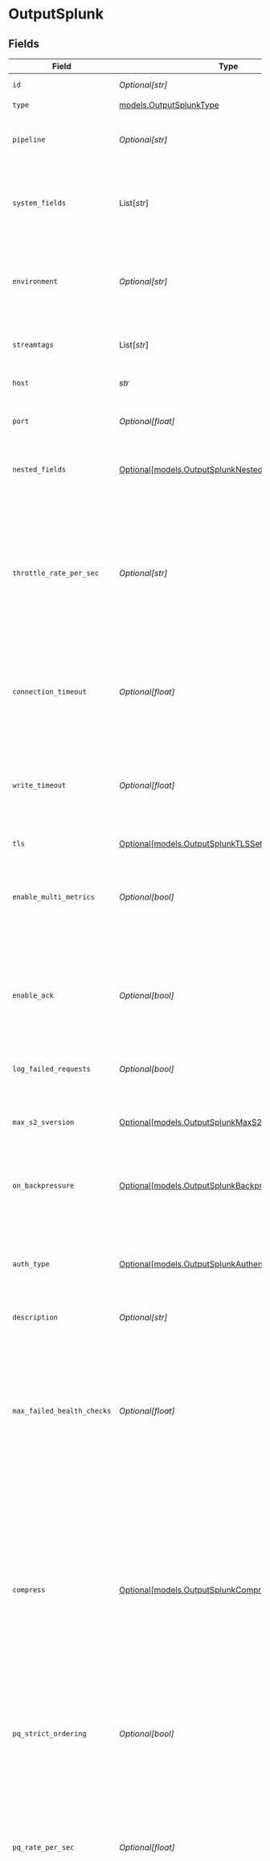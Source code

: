 # OutputSplunk


## Fields

| Field                                                                                                                                                                                                                                                          | Type                                                                                                                                                                                                                                                           | Required                                                                                                                                                                                                                                                       | Description                                                                                                                                                                                                                                                    |
| -------------------------------------------------------------------------------------------------------------------------------------------------------------------------------------------------------------------------------------------------------------- | -------------------------------------------------------------------------------------------------------------------------------------------------------------------------------------------------------------------------------------------------------------- | -------------------------------------------------------------------------------------------------------------------------------------------------------------------------------------------------------------------------------------------------------------- | -------------------------------------------------------------------------------------------------------------------------------------------------------------------------------------------------------------------------------------------------------------- |
| `id`                                                                                                                                                                                                                                                           | *Optional[str]*                                                                                                                                                                                                                                                | :heavy_minus_sign:                                                                                                                                                                                                                                             | Unique ID for this output                                                                                                                                                                                                                                      |
| `type`                                                                                                                                                                                                                                                         | [models.OutputSplunkType](../models/outputsplunktype.md)                                                                                                                                                                                                       | :heavy_check_mark:                                                                                                                                                                                                                                             | N/A                                                                                                                                                                                                                                                            |
| `pipeline`                                                                                                                                                                                                                                                     | *Optional[str]*                                                                                                                                                                                                                                                | :heavy_minus_sign:                                                                                                                                                                                                                                             | Pipeline to process data before sending out to this output                                                                                                                                                                                                     |
| `system_fields`                                                                                                                                                                                                                                                | List[*str*]                                                                                                                                                                                                                                                    | :heavy_minus_sign:                                                                                                                                                                                                                                             | Fields to automatically add to events, such as cribl_pipe. Supports wildcards.                                                                                                                                                                                 |
| `environment`                                                                                                                                                                                                                                                  | *Optional[str]*                                                                                                                                                                                                                                                | :heavy_minus_sign:                                                                                                                                                                                                                                             | Optionally, enable this config only on a specified Git branch. If empty, will be enabled everywhere.                                                                                                                                                           |
| `streamtags`                                                                                                                                                                                                                                                   | List[*str*]                                                                                                                                                                                                                                                    | :heavy_minus_sign:                                                                                                                                                                                                                                             | Tags for filtering and grouping in @{product}                                                                                                                                                                                                                  |
| `host`                                                                                                                                                                                                                                                         | *str*                                                                                                                                                                                                                                                          | :heavy_check_mark:                                                                                                                                                                                                                                             | The hostname of the receiver                                                                                                                                                                                                                                   |
| `port`                                                                                                                                                                                                                                                         | *Optional[float]*                                                                                                                                                                                                                                              | :heavy_minus_sign:                                                                                                                                                                                                                                             | The port to connect to on the provided host                                                                                                                                                                                                                    |
| `nested_fields`                                                                                                                                                                                                                                                | [Optional[models.OutputSplunkNestedFieldSerialization]](../models/outputsplunknestedfieldserialization.md)                                                                                                                                                     | :heavy_minus_sign:                                                                                                                                                                                                                                             | How to serialize nested fields into index-time fields                                                                                                                                                                                                          |
| `throttle_rate_per_sec`                                                                                                                                                                                                                                        | *Optional[str]*                                                                                                                                                                                                                                                | :heavy_minus_sign:                                                                                                                                                                                                                                             | Rate (in bytes per second) to throttle while writing to an output. Accepts values with multiple-byte units, such as KB, MB, and GB. (Example: 42 MB) Default value of 0 specifies no throttling.                                                               |
| `connection_timeout`                                                                                                                                                                                                                                           | *Optional[float]*                                                                                                                                                                                                                                              | :heavy_minus_sign:                                                                                                                                                                                                                                             | Amount of time (milliseconds) to wait for the connection to establish before retrying                                                                                                                                                                          |
| `write_timeout`                                                                                                                                                                                                                                                | *Optional[float]*                                                                                                                                                                                                                                              | :heavy_minus_sign:                                                                                                                                                                                                                                             | Amount of time (milliseconds) to wait for a write to complete before assuming connection is dead                                                                                                                                                               |
| `tls`                                                                                                                                                                                                                                                          | [Optional[models.OutputSplunkTLSSettingsClientSide]](../models/outputsplunktlssettingsclientside.md)                                                                                                                                                           | :heavy_minus_sign:                                                                                                                                                                                                                                             | N/A                                                                                                                                                                                                                                                            |
| `enable_multi_metrics`                                                                                                                                                                                                                                         | *Optional[bool]*                                                                                                                                                                                                                                               | :heavy_minus_sign:                                                                                                                                                                                                                                             | Output metrics in multiple-metric format in a single event. Supported in Splunk 8.0 and above.                                                                                                                                                                 |
| `enable_ack`                                                                                                                                                                                                                                                   | *Optional[bool]*                                                                                                                                                                                                                                               | :heavy_minus_sign:                                                                                                                                                                                                                                             | Check if indexer is shutting down and stop sending data. This helps minimize data loss during shutdown.                                                                                                                                                        |
| `log_failed_requests`                                                                                                                                                                                                                                          | *Optional[bool]*                                                                                                                                                                                                                                               | :heavy_minus_sign:                                                                                                                                                                                                                                             | Use to troubleshoot issues with sending data                                                                                                                                                                                                                   |
| `max_s2_sversion`                                                                                                                                                                                                                                              | [Optional[models.OutputSplunkMaxS2SVersion]](../models/outputsplunkmaxs2sversion.md)                                                                                                                                                                           | :heavy_minus_sign:                                                                                                                                                                                                                                             | The highest S2S protocol version to advertise during handshake                                                                                                                                                                                                 |
| `on_backpressure`                                                                                                                                                                                                                                              | [Optional[models.OutputSplunkBackpressureBehavior]](../models/outputsplunkbackpressurebehavior.md)                                                                                                                                                             | :heavy_minus_sign:                                                                                                                                                                                                                                             | How to handle events when all receivers are exerting backpressure                                                                                                                                                                                              |
| `auth_type`                                                                                                                                                                                                                                                    | [Optional[models.OutputSplunkAuthenticationMethod]](../models/outputsplunkauthenticationmethod.md)                                                                                                                                                             | :heavy_minus_sign:                                                                                                                                                                                                                                             | Select Manual to enter an auth token directly, or select Secret to use a text secret to authenticate                                                                                                                                                           |
| `description`                                                                                                                                                                                                                                                  | *Optional[str]*                                                                                                                                                                                                                                                | :heavy_minus_sign:                                                                                                                                                                                                                                             | N/A                                                                                                                                                                                                                                                            |
| `max_failed_health_checks`                                                                                                                                                                                                                                     | *Optional[float]*                                                                                                                                                                                                                                              | :heavy_minus_sign:                                                                                                                                                                                                                                             | Maximum number of times healthcheck can fail before we close connection. If set to 0 (disabled), and the connection to Splunk is forcibly closed, some data loss might occur.                                                                                  |
| `compress`                                                                                                                                                                                                                                                     | [Optional[models.OutputSplunkCompressCompression]](../models/outputsplunkcompresscompression.md)                                                                                                                                                               | :heavy_minus_sign:                                                                                                                                                                                                                                             | Controls whether the sender should send compressed data to the server. Select 'Disabled' to reject compressed connections or 'Always' to ignore server's configuration and send compressed data.                                                               |
| `pq_strict_ordering`                                                                                                                                                                                                                                           | *Optional[bool]*                                                                                                                                                                                                                                               | :heavy_minus_sign:                                                                                                                                                                                                                                             | Use FIFO (first in, first out) processing. Disable to forward new events to receivers before queue is flushed.                                                                                                                                                 |
| `pq_rate_per_sec`                                                                                                                                                                                                                                              | *Optional[float]*                                                                                                                                                                                                                                              | :heavy_minus_sign:                                                                                                                                                                                                                                             | Throttling rate (in events per second) to impose while writing to Destinations from PQ. Defaults to 0, which disables throttling.                                                                                                                              |
| `pq_mode`                                                                                                                                                                                                                                                      | [Optional[models.OutputSplunkMode]](../models/outputsplunkmode.md)                                                                                                                                                                                             | :heavy_minus_sign:                                                                                                                                                                                                                                             | In Error mode, PQ writes events to the filesystem if the Destination is unavailable. In Backpressure mode, PQ writes events to the filesystem when it detects backpressure from the Destination. In Always On mode, PQ always writes events to the filesystem. |
| `pq_max_buffer_size`                                                                                                                                                                                                                                           | *Optional[float]*                                                                                                                                                                                                                                              | :heavy_minus_sign:                                                                                                                                                                                                                                             | The maximum number of events to hold in memory before writing the events to disk                                                                                                                                                                               |
| `pq_max_backpressure_sec`                                                                                                                                                                                                                                      | *Optional[float]*                                                                                                                                                                                                                                              | :heavy_minus_sign:                                                                                                                                                                                                                                             | How long (in seconds) to wait for backpressure to resolve before engaging the queue                                                                                                                                                                            |
| `pq_max_file_size`                                                                                                                                                                                                                                             | *Optional[str]*                                                                                                                                                                                                                                                | :heavy_minus_sign:                                                                                                                                                                                                                                             | The maximum size to store in each queue file before closing and optionally compressing (KB, MB, etc.)                                                                                                                                                          |
| `pq_max_size`                                                                                                                                                                                                                                                  | *Optional[str]*                                                                                                                                                                                                                                                | :heavy_minus_sign:                                                                                                                                                                                                                                             | The maximum disk space that the queue can consume (as an average per Worker Process) before queueing stops. Enter a numeral with units of KB, MB, etc.                                                                                                         |
| `pq_path`                                                                                                                                                                                                                                                      | *Optional[str]*                                                                                                                                                                                                                                                | :heavy_minus_sign:                                                                                                                                                                                                                                             | The location for the persistent queue files. To this field's value, the system will append: /<worker-id>/<output-id>.                                                                                                                                          |
| `pq_compress`                                                                                                                                                                                                                                                  | [Optional[models.OutputSplunkPqCompressCompression]](../models/outputsplunkpqcompresscompression.md)                                                                                                                                                           | :heavy_minus_sign:                                                                                                                                                                                                                                             | Codec to use to compress the persisted data                                                                                                                                                                                                                    |
| `pq_on_backpressure`                                                                                                                                                                                                                                           | [Optional[models.OutputSplunkQueueFullBehavior]](../models/outputsplunkqueuefullbehavior.md)                                                                                                                                                                   | :heavy_minus_sign:                                                                                                                                                                                                                                             | How to handle events when the queue is exerting backpressure (full capacity or low disk). 'Block' is the same behavior as non-PQ blocking. 'Drop new data' throws away incoming data, while leaving the contents of the PQ unchanged.                          |
| `pq_controls`                                                                                                                                                                                                                                                  | [Optional[models.OutputSplunkPqControls]](../models/outputsplunkpqcontrols.md)                                                                                                                                                                                 | :heavy_minus_sign:                                                                                                                                                                                                                                             | N/A                                                                                                                                                                                                                                                            |
| `auth_token`                                                                                                                                                                                                                                                   | *Optional[str]*                                                                                                                                                                                                                                                | :heavy_minus_sign:                                                                                                                                                                                                                                             | Shared secret token to use when establishing a connection to a Splunk indexer.                                                                                                                                                                                 |
| `text_secret`                                                                                                                                                                                                                                                  | *Optional[str]*                                                                                                                                                                                                                                                | :heavy_minus_sign:                                                                                                                                                                                                                                             | Select or create a stored text secret                                                                                                                                                                                                                          |